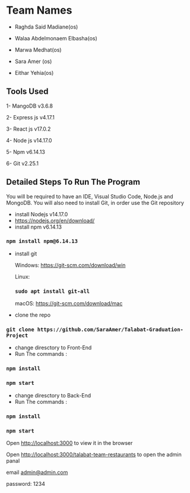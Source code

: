 # Team Names
- Raghda Said Madiane(os)

- Walaa Abdelmonaem Elbasha(os)

- Marwa Medhat(os)

- Sara Amer (os)

- Eithar Yehia(os)

## Tools Used 

1- MangoDB      v3.6.8

2- Express js   v4.17.1

3- React js     v17.0.2

4- Node js      v14.17.0

5- Npm          v6.14.13

6- Git          v2.25.1


## Detailed Steps To Run The Program
You will be required to have an IDE, Visual Studio Code, Node.js 
 and MongoDB. You will also need
to install Git, in order use the Git repository

- install Nodejs v14.17.0
- https://nodejs.org/en/download/
- install npm  v6.14.13
### `npm install npm@6.14.13`
- install git 
 
  Windows: https://git-scm.com/download/win
  
  Linux: 
  
  
  ### `sudo apt install git-all`
  
  macOS: https://git-scm.com/download/mac
     
    
- clone the repo 
### `git clone https://github.com/SaraAmer/Talabat-Graduation-Project`

- change diresctory to Front-End
- Run The commands :
 ### `npm install`
 ### `npm start`
- change diresctory to Back-End
- Run The commands :
 ### `npm install`
 ### `npm start`
 Open [http://localhost:3000](http://localhost:3000) to view it in the browser
 
 Open [http://localhost:3000/talabat-team-restaurants](http://localhost:3000) to  open the admin panal 
 
 
 email admin@admin.com
 
 
 password: 1234
 



